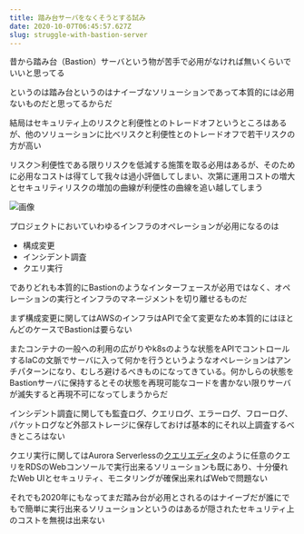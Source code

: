 ```yaml
---
title: 踏み台サーバをなくそうとする試み
date: 2020-10-07T06:45:57.627Z
slug: struggle-with-bastion-server
---
```

昔から踏み台（Bastion）サーバという物が苦手で必用がなければ無いくらいでいいと思ってる

というのは踏み台というのはナイーブなソリューションであって本質的には必用ないものだと思ってるからだ

結局はセキュリティ上のリスクと利便性とのトレードオフというところはあるが、他のソリューションに比べリスクと利便性とのトレードオフで若干リスクの方が高い

リスク＞利便性である限りリスクを低減する施策を取る必用はあるが、そのために必用なコストは得てして我々は過小評価してしまい、次第に運用コストの増大とセキュリティリスクの増加の曲線が利便性の曲線を追い越してしまう

![画像]()

プロジェクトにおいていわゆるインフラのオペレーションが必用になるのは

- 構成変更
- インシデント調査
- クエリ実行

でありどれも本質的にBastionのようなインターフェースが必用ではなく、オペレーションの実行とインフラのマネージメントを切り離せるものだ

まず構成変更に関してはAWSのインフラはAPIで全て変更なため本質的にはほとんどのケースでBastionは要らない

またコンテナの一般への利用の広がりやk8sのような状態をAPIでコントロールするIaCの文脈でサーバに入って何かを行うというようなオペレーションはアンチパターンになり、むしろ避けるべきものになってきている。何かしらの状態をBastionサーバに保持するとその状態を再現可能なコードを書かない限りサーバが滅失すると再現不可になってしまうからだ

インシデント調査に関しても監査ログ、クエリログ、エラーログ、フローログ、パケットログなど外部ストレージに保存しておけば基本的にそれ以上調査するべきところはない

クエリ実行に関してはAurora Serverlessの[クエリエディタ](https://docs.aws.amazon.com/ja_jp/AmazonRDS/latest/AuroraUserGuide/query-editor.html)のように任意のクエリをRDSのWebコンソールで実行出来るソリューションも既にあり、十分優れたWeb UIとセキュリティ、モニタリングが確保出来ればWebで問題ない

それでも2020年にもなってまだ踏み台が必用とされるのはナイーブだが誰にでもで簡単に実行出来るソリューションというのはあるが隠されたセキュリティ上のコストを無視は出来ない



